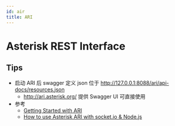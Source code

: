 ```yaml
---
id: air
title: ARI
---
```


# Asterisk REST Interface

## Tips
* 启动 ARI 后 swagger 定义 json 位于 http://127.0.0.1:8088/ari/api-docs/resources.json
  * http://ari.asterisk.org/ 提供 Swagger UI 可直接使用
* 参考
  * [Getting Started with ARI](https://wiki.asterisk.org/wiki/display/AST/Getting+Started+with+ARI)
  * [How to use Asterisk ARI with socket.io & Node.js](https://stackoverflow.com/questions/32952007)

```bash

```

